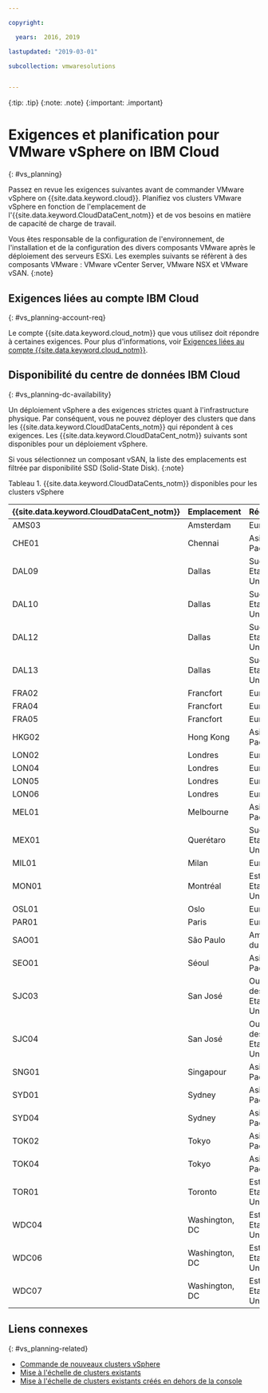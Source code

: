 ```yaml
---

copyright:

  years:  2016, 2019

lastupdated: "2019-03-01"

subcollection: vmwaresolutions


---
```


{:tip: .tip}
{:note: .note}
{:important: .important}

# Exigences et planification pour VMware vSphere on IBM Cloud
{: #vs_planning}

Passez en revue les exigences suivantes avant de commander VMware vSphere on {{site.data.keyword.cloud}}. Planifiez vos clusters VMware vSphere en fonction de l'emplacement de l'{{site.data.keyword.CloudDataCent_notm}} et de vos besoins en matière de capacité de charge de travail.

Vous êtes responsable de la configuration de l'environnement, de l'installation et de la configuration des divers composants VMware après le déploiement des serveurs ESXi. Les exemples suivants se réfèrent à des composants VMware : VMware vCenter Server, VMware NSX et VMware vSAN.
{:note}

## Exigences liées au compte IBM Cloud
{: #vs_planning-account-req}

Le compte {{site.data.keyword.cloud_notm}} que vous utilisez doit répondre à certaines exigences. Pour plus d'informations, voir [Exigences liées au compte {{site.data.keyword.cloud_notm}}](/docs/services/vmwaresolutions/vmonic?topic=vmware-solutions-slaccountrequirement).

## Disponibilité du centre de données IBM Cloud
{: #vs_planning-dc-availability}

Un déploiement vSphere a des exigences strictes quant à l'infrastructure physique. Par conséquent, vous ne pouvez déployer des clusters que dans les {{site.data.keyword.CloudDataCents_notm}} qui répondent à ces exigences. Les {{site.data.keyword.CloudDataCent_notm}} suivants sont disponibles pour un déploiement vSphere.

Si vous sélectionnez un composant vSAN, la liste des emplacements est filtrée par disponibilité SSD (Solid-State Disk).
{:note}

Tableau 1. {{site.data.keyword.CloudDataCents_notm}} disponibles pour les clusters vSphere

| {{site.data.keyword.CloudDataCent_notm}} | Emplacement | Région |
|:----------------------|:---------|:---------------|
| AMS03 | Amsterdam | Europe |
| CHE01 | Chennai | Asie-Pacifique |
| DAL09 | Dallas | Sud des Etats-Unis |
| DAL10 | Dallas | Sud des Etats-Unis |
| DAL12 | Dallas | Sud des Etats-Unis |
| DAL13 | Dallas | Sud des Etats-Unis |
| FRA02 | Francfort | Europe |
| FRA04 | Francfort | Europe |
| FRA05 | Francfort | Europe |
| HKG02 | Hong Kong | Asie-Pacifique |
| LON02 | Londres | Europe |
| LON04 | Londres | Europe |
| LON05 | Londres | Europe |
| LON06 | Londres | Europe |
| MEL01 | Melbourne | Asie-Pacifique |
| MEX01 | Querétaro | Sud des Etats-Unis |
| MIL01 | Milan | Europe |
| MON01 | Montréal | Est des Etats-Unis |
| OSL01 | Oslo | Europe |
| PAR01 | Paris | Europe |
| SAO01 | São Paulo | Amérique du Sud |
| SEO01 | Séoul | Asie-Pacifique |
| SJC03 | San José | Ouest des Etats-Unis |
| SJC04 | San José | Ouest des Etats-Unis |
| SNG01 | Singapour | Asie-Pacifique |
| SYD01 | Sydney | Asie-Pacifique |
| SYD04 | Sydney | Asie-Pacifique |
| TOK02 | Tokyo | Asie-Pacifique |
| TOK04 | Tokyo | Asie-Pacifique |
| TOR01 | Toronto | Est des Etats-Unis |
| WDC04 | Washington, DC | Est des Etats-Unis |
| WDC06 | Washington, DC | Est des Etats-Unis |
| WDC07 | Washington, DC | Est des Etats-Unis |

## Liens connexes
{: #vs_planning-related}

* [Commande de nouveaux clusters vSphere](/docs/services/vmwaresolutions/vsphere?topic=vmware-solutions-vs_orderinginstances)
* [Mise à l'échelle de clusters existants](/docs/services/vmwaresolutions/vsphere?topic=vmware-solutions-vs_scalingexistingclusters)
* [Mise à l'échelle de clusters existants créés en dehors de la console](/docs/services/vmwaresolutions/vsphere?topic=vmware-solutions-vs_orderingforclustersoutside)
